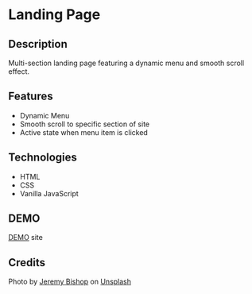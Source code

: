 # Landing Page

## Description
Multi-section landing page featuring a dynamic menu and smooth scroll effect.

## Features
- Dynamic Menu
- Smooth scroll to specific section of site
- Active state when menu item is clicked

## Technologies
- HTML
- CSS
- Vanilla JavaScript

## DEMO
[DEMO](https://ewstr.github.io/udacity-p2-landing-page/) site

## Credits

Photo by [Jeremy Bishop](https://unsplash.com/photos/KFIjzXYg1RM) on [Unsplash](https://unsplash.com/)
